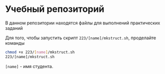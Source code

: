 # Учебный репозиторий 
В данном репозитории находятся файлы для выполнений практических заданий

Для того, чтобы запустить скрипт `223/[name]/mkstruct.sh`, проделайте команды
```sh
chmod +x 223/[name]/mkstruct.sh
223/[name]/mkstruct.sh
```

`[name]` - имя студента.
